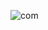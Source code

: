 ![com](https://raw.githubusercontent.com/penlight-ai/aiser/355ba5ed1cb5fa64153aa73f1344b340ebc9e7dd/media/banner.svg)